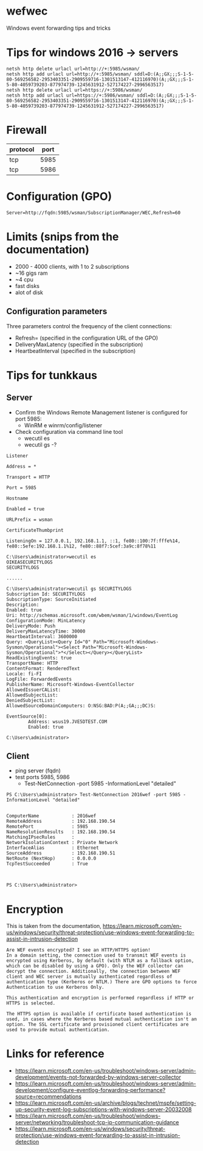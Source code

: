 # wefwec
Windows event forwarding tips and tricks

# Tips for windows 2016 -> servers

```
netsh http delete urlacl url=http://+:5985/wsman/
netsh http add urlacl url=http://+:5985/wsman/ sddl=D:(A;;GX;;;S-1-5-80-569256582-2953403351-2909559716-1301513147-412116970)(A;;GX;;;S-1-5-80-4059739203-877974739-1245631912-527174227-2996563517)
netsh http delete urlacl url=https://+:5986/wsman/
netsh http add urlacl url=https://+:5986/wsman/ sddl=D:(A;;GX;;;S-1-5-80-569256582-2953403351-2909559716-1301513147-412116970)(A;;GX;;;S-1-5-80-4059739203-877974739-1245631912-527174227-2996563517)
```

# Firewall

| protocol | port |
| --- | ---- |
| tcp | 5985 |
| tcp | 5986 |


# Configuration (GPO)
```
Server=http://fqdn:5985/wsman/SubscriptionManager/WEC,Refresh=60
```


# Limits (snips from the documentation)

- 2000 - 4000 clients, with 1 to 2 subscriptions
- ~16 gigs ram
- ~4 cpu
- fast disks
- alot of disk

## Configuration parameters

Three parameters control the frequency of the client connections:

- Refresh= (specified in the configuration URL of the GPO)
- DeliveryMaxLatency (specified in the subscription)
- HeartbeatInterval (specified in the subscription)

# Tips for tunkkaus

## Server
- Confirm the Windows Remote Management listener is configured for port 5985:
  - WinRM e winrm/config/listener
- Check configuration via command line tool
  - wecutil es
  - wecutil gs -?


```
Listener

Address = *

Transport = HTTP

Port = 5985

Hostname

Enabled = true

URLPrefix = wsman

CertificateThumbprint

ListeningOn = 127.0.0.1, 192.168.1.1, ::1, fe80::100:7f:fffe%14, fe80::5efe:192.168.1.1%12, fe80::88f7:5cef:3a9c:8f78%11
```

```
C:\Users\administrator>wecutil es
OIKEASECURITYLOGS
SECURITYLOGS

......

C:\Users\administrator>wecutil gs SECURITYLOGS
Subscription Id: SECURITYLOGS
SubscriptionType: SourceInitiated
Description:
Enabled: true
Uri: http://schemas.microsoft.com/wbem/wsman/1/windows/EventLog
ConfigurationMode: MinLatency
DeliveryMode: Push
DeliveryMaxLatencyTime: 30000
HeartbeatInterval: 3600000
Query: <QueryList><Query Id="0" Path="Microsoft-Windows-Sysmon/Operational"><Select Path="Microsoft-Windows-Sysmon/Operational">*</Select></Query></QueryList>
ReadExistingEvents: true
TransportName: HTTP
ContentFormat: RenderedText
Locale: fi-FI
LogFile: ForwardedEvents
PublisherName: Microsoft-Windows-EventCollector
AllowedIssuerCAList:
AllowedSubjectList:
DeniedSubjectList:
AllowedSourceDomainComputers: O:NSG:BAD:P(A;;GA;;;DC)S:

EventSource[0]:
        Address: wsus19.JVE5DTEST.COM
        Enabled: true

C:\Users\administrator>

```

## Client

- ping server (fqdn)
- test ports 5985, 5986
  - Test-NetConnection <computername> -port 5985 -InformationLevel "detailed"

```
PS C:\Users\administrator> Test-NetConnection 2016wef -port 5985 -InformationLevel "detailed"


ComputerName            : 2016wef
RemoteAddress           : 192.168.190.54
RemotePort              : 5985
NameResolutionResults   : 192.168.190.54
MatchingIPsecRules      :
NetworkIsolationContext : Private Network
InterfaceAlias          : Ethernet
SourceAddress           : 192.168.190.51
NetRoute (NextHop)      : 0.0.0.0
TcpTestSucceeded        : True



PS C:\Users\administrator>
```

# Encryption

This is taken from the documentation, https://learn.microsoft.com/en-us/windows/security/threat-protection/use-windows-event-forwarding-to-assist-in-intrusion-detection

```
Are WEF events encrypted? I see an HTTP/HTTPS option!
In a domain setting, the connection used to transmit WEF events is encrypted using Kerberos, by default (with NTLM as a fallback option, which can be disabled by using a GPO). Only the WEF collector can decrypt the connection. Additionally, the connection between WEF client and WEC server is mutually authenticated regardless of authentication type (Kerberos or NTLM.) There are GPO options to force Authentication to use Kerberos Only.

This authentication and encryption is performed regardless if HTTP or HTTPS is selected.

The HTTPS option is available if certificate based authentication is used, in cases where the Kerberos based mutual authentication isn't an option. The SSL certificate and provisioned client certificates are used to provide mutual authentication.
```


# Links for reference

- https://learn.microsoft.com/en-us/troubleshoot/windows-server/admin-development/events-not-forwarded-by-windows-server-collector
- https://learn.microsoft.com/en-us/troubleshoot/windows-server/admin-development/configure-eventlog-forwarding-performance?source=recommendations
- https://learn.microsoft.com/en-us/archive/blogs/technet/mspfe/setting-up-security-event-log-subscriptions-with-windows-server-20032008
- https://learn.microsoft.com/en-us/troubleshoot/windows-server/networking/troubleshoot-tcp-ip-communication-guidance
- https://learn.microsoft.com/en-us/windows/security/threat-protection/use-windows-event-forwarding-to-assist-in-intrusion-detection